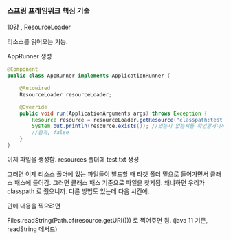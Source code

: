 <h3>스프링 프레임워크 핵심 기술</h3>

10강 , ResourceLoader

리소스를 읽어오는 기능. 

AppRunner 생성

```java
@Component
public class AppRunner implements ApplicationRunner {

    @Autowired
    ResourceLoader resourceLoader;

    @Override
    public void run(ApplicationArguments args) throws Exception {
        Resource resource = resourceLoader.getResource("classpath:test.txt"); //파일이 없어도 됨
        System.out.println(resource.exists()); //있는지 없는지를 확인할거니까.
        //결과, false
    }
}
```

이제 파일을 생성함. resources 폴더에 test.txt 생성

그러면 이제 리소스 폴더에 있는 파일들이 빌드할 때 타겟 폴더 밑으로 들어가면서 클래스 패스에 들어감. 그러면 클래스 패스 기준으로 파일을 찾게됨. 왜냐하면 우리가 classpath 로 줬으니까. 다른 방법도 있는데 다음 시간에.

안에 내용을 찍으려면

Files.readString(Path.of(resource.getURI())) 로 찍어주면 됨. (java 11 기준, readString 메서드)

